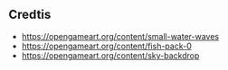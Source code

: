## Credtis ##
- https://opengameart.org/content/small-water-waves
- https://opengameart.org/content/fish-pack-0
- https://opengameart.org/content/sky-backdrop